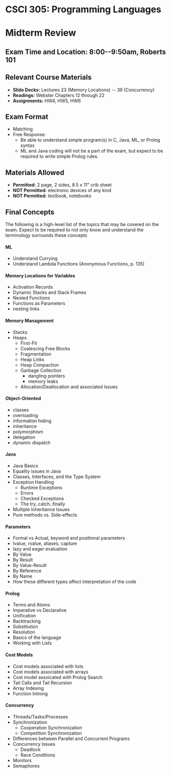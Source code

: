 # CSCI 305: Programming Languages
# Midterm Review

## **Exam Time and Location:** 8:00--9:50am, Roberts 101

## Relevant Course Materials
* **Slide Decks:** Lectures 23 (Memory Locations) -- 39 (Concurrency)
* **Readings:** Webster Chapters 12 through 22
* **Assignments:** HW4, HW5, HW6

## Exam Format
* Matching
* Free Response:
  - Be able to understand simple program(s) in C, Java, ML, or Prolog syntax
  - ML and Java coding will not be a part of the exam, but expect to be required to write simple Prolog rules.

## Materials Allowed
* **Permitted:** 2 page, 2 sides, 8.5 x 11" crib sheet
* **NOT Permitted:** electronic devices of any kind
* **NOT Permitted:** textbook, notebooks

## Final Concepts
The following is a high-level list of the topics that may be covered on the exam. Expect to be required to not only know and understand the terminology surrounds these concepts
#### ML
  - Understand Currying
  - Understand Lambda Functions (Anonymous Functions, p. 135)

#### Memory Locations for Variables
  - Activation Records
  - Dynamic Stacks and Stack Frames
  - Nested Functions
  - Functions as Parameters
  - nesting links

#### Memory Management
  - Stacks
  - Heaps
    - First-Fit
    - Coalescing Free Blocks
    - Fragmentation
    - Heap Links
    - Heap Compaction
    - Garbage Collection
      - dangling pointers
      - memory leaks
    - Allocation/Deallocation and associated Issues

#### Object-Oriented
  - classes
  - overloading
  - information hiding
  - inheritance
  - polymorphism
  - delegation
  - dynamic dispatch

#### Java
  - Java Basics
  - Equality issues in Java
  - Classes, Interfaces, and the Type System
  - Exception Handling
    - Runtime Exceptions
    - Errors
    - Checked Exceptions
    - The try..catch..finally
  - Multiple Inheritance Issues
  - Pure methods vs. Side-effects

#### Parameters
  - Formal vs Actual, keyword and positional parameters
  - lvalue, rvalue, aliases, capture
  - lazy and eager evaluation
  - By Value
  - By Result
  - By Value-Result
  - By Reference
  - By Name
  - How these different types affect interpretation of the code

#### Prolog
  - Terms and Atoms
  - Imperative vs Declarative
  - Unification
  - Backtracking
  - Substitution
  - Resolution
  - Basics of the language
  - Working with Lists

#### Cost Models
  - Cost models associated with lists
  - Cost models associated with arrays
  - Cost model assoicated with Prolog Search
  - Tail Calls and Tail Recursion
  - Array Indexing
  - Function Inlining

#### Concurrency
  - Threads/Tasks/Processes
  - Synchronization
    - Cooperation Synchronization
    - Competition Synchronization
  - Differences between Parallel and Concurrent Programs
  - Concurrency Issues
    - Deadlock
    - Race Conditions
  - Monitors
  - Semaphores
